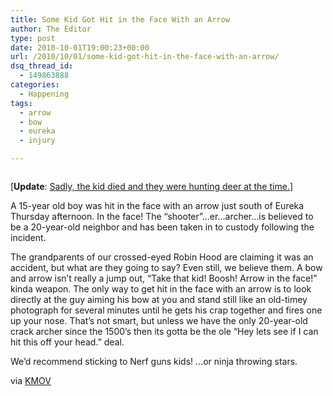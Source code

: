 ```yaml
---
title: Some Kid Got Hit in the Face With an Arrow
author: The Editor
type: post
date: 2010-10-01T19:00:23+00:00
url: /2010/10/01/some-kid-got-hit-in-the-face-with-an-arrow/
dsq_thread_id:
  - 149863888
categories:
  - Happening
tags:
  - arrow
  - bow
  - eureka
  - injury

---
```

[<img class="alignright size-full wp-image-7106" title="boy_with_apple_on_his_head" src="http://media.punchingkitty.com/wordpress/2010/09/boy_with_apple_on_his_head.jpeg?filter=resize&w=250" alt="" />][1]

[**Update**: <a href="http://www.stltoday.com/news/local/crime-and-courts/article_83220338-a0f8-5b89-8895-a9b76246fe16.html" target="_blank">Sadly, the kid died and they were hunting deer at the time.</a>]

A 15-year old boy was hit in the face with an arrow just south of Eureka Thursday afternoon. In the face! The &#8220;shooter&#8221;&#8230;er&#8230;archer&#8230;is believed to be a 20-year-old neighbor and has been taken in to custody following the incident.

The grandparents of our crossed-eyed Robin Hood are claiming it was an accident, but what are they going to say? Even still, we believe them. A bow and arrow isn&#8217;t really a jump out, &#8220;Take that kid! Boosh! Arrow in the face!&#8221; kinda weapon. The only way to get hit in the face with an arrow is to look directly at the guy aiming his bow at you and stand still like an old-timey photograph for several minutes until he gets his crap together and fires one up your nose. That&#8217;s not smart, but unless we have the only 20-year-old crack archer since the 1500&#8217;s then its gotta be the ole &#8220;Hey lets see if I can hit this off your head.&#8221; deal.

We&#8217;d recommend sticking to Nerf guns kids! &#8230;or ninja throwing stars.

via <a href="http://www.kmov.com/news/local/Boy-hit-in-the-face-with-an-arrow-taken-to-St-Louis-hospital-104123479.html" target="_blank">KMOV</a>

 [1]: http://media.punchingkitty.com/wordpress/2010/09/boy_with_apple_on_his_head.jpeg